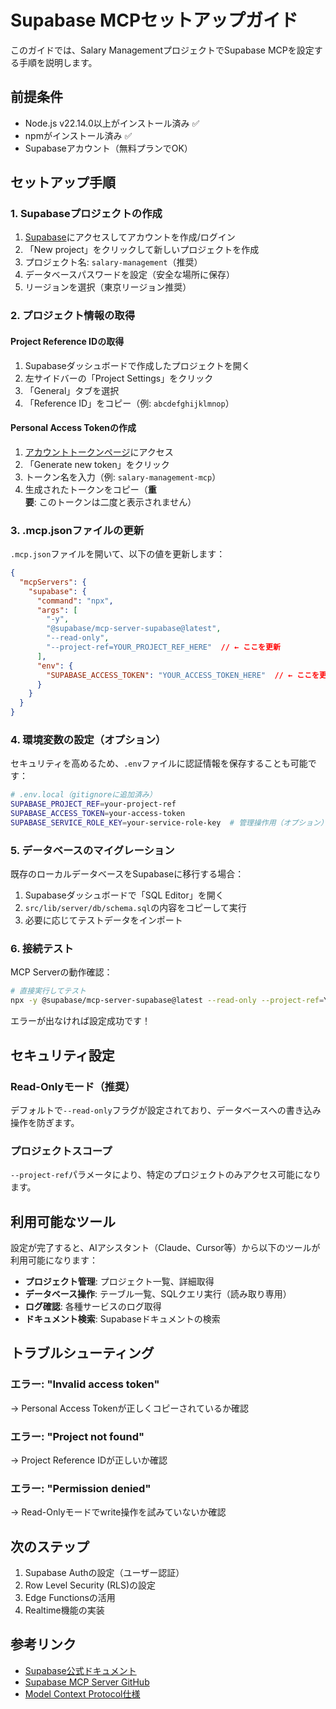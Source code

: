 # Supabase MCPセットアップガイド

このガイドでは、Salary ManagementプロジェクトでSupabase MCPを設定する手順を説明します。

## 前提条件

- Node.js v22.14.0以上がインストール済み ✅
- npmがインストール済み ✅
- Supabaseアカウント（無料プランでOK）

## セットアップ手順

### 1. Supabaseプロジェクトの作成

1. [Supabase](https://supabase.com)にアクセスしてアカウントを作成/ログイン
2. 「New project」をクリックして新しいプロジェクトを作成
3. プロジェクト名: `salary-management`（推奨）
4. データベースパスワードを設定（安全な場所に保存）
5. リージョンを選択（東京リージョン推奨）

### 2. プロジェクト情報の取得

#### Project Reference IDの取得
1. Supabaseダッシュボードで作成したプロジェクトを開く
2. 左サイドバーの「Project Settings」をクリック
3. 「General」タブを選択
4. 「Reference ID」をコピー（例: `abcdefghijklmnop`）

#### Personal Access Tokenの作成
1. [アカウントトークンページ](https://supabase.com/dashboard/account/tokens)にアクセス
2. 「Generate new token」をクリック
3. トークン名を入力（例: `salary-management-mcp`）
4. 生成されたトークンをコピー（**重要**: このトークンは二度と表示されません）

### 3. .mcp.jsonファイルの更新

`.mcp.json`ファイルを開いて、以下の値を更新します：

```json
{
  "mcpServers": {
    "supabase": {
      "command": "npx",
      "args": [
        "-y",
        "@supabase/mcp-server-supabase@latest",
        "--read-only",
        "--project-ref=YOUR_PROJECT_REF_HERE"  // ← ここを更新
      ],
      "env": {
        "SUPABASE_ACCESS_TOKEN": "YOUR_ACCESS_TOKEN_HERE"  // ← ここを更新
      }
    }
  }
}
```

### 4. 環境変数の設定（オプション）

セキュリティを高めるため、`.env`ファイルに認証情報を保存することも可能です：

```bash
# .env.local（gitignoreに追加済み）
SUPABASE_PROJECT_REF=your-project-ref
SUPABASE_ACCESS_TOKEN=your-access-token
SUPABASE_SERVICE_ROLE_KEY=your-service-role-key  # 管理操作用（オプション）
```

### 5. データベースのマイグレーション

既存のローカルデータベースをSupabaseに移行する場合：

1. Supabaseダッシュボードで「SQL Editor」を開く
2. `src/lib/server/db/schema.sql`の内容をコピーして実行
3. 必要に応じてテストデータをインポート

### 6. 接続テスト

MCP Serverの動作確認：

```bash
# 直接実行してテスト
npx -y @supabase/mcp-server-supabase@latest --read-only --project-ref=YOUR_PROJECT_REF
```

エラーが出なければ設定成功です！

## セキュリティ設定

### Read-Onlyモード（推奨）
デフォルトで`--read-only`フラグが設定されており、データベースへの書き込み操作を防ぎます。

### プロジェクトスコープ
`--project-ref`パラメータにより、特定のプロジェクトのみアクセス可能になります。

## 利用可能なツール

設定が完了すると、AIアシスタント（Claude、Cursor等）から以下のツールが利用可能になります：

- **プロジェクト管理**: プロジェクト一覧、詳細取得
- **データベース操作**: テーブル一覧、SQLクエリ実行（読み取り専用）
- **ログ確認**: 各種サービスのログ取得
- **ドキュメント検索**: Supabaseドキュメントの検索

## トラブルシューティング

### エラー: "Invalid access token"
→ Personal Access Tokenが正しくコピーされているか確認

### エラー: "Project not found"
→ Project Reference IDが正しいか確認

### エラー: "Permission denied"
→ Read-Onlyモードでwrite操作を試みていないか確認

## 次のステップ

1. Supabase Authの設定（ユーザー認証）
2. Row Level Security (RLS)の設定
3. Edge Functionsの活用
4. Realtime機能の実装

## 参考リンク

- [Supabase公式ドキュメント](https://supabase.com/docs)
- [Supabase MCP Server GitHub](https://github.com/supabase-community/supabase-mcp)
- [Model Context Protocol仕様](https://modelcontextprotocol.io)